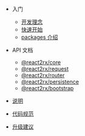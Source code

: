 * 入门
  * [开发理念](ideas.md)
  * [快速开始](quickstart.md)
  * [packages 介绍](packages.md)

* API 文档
  * [@react2rx/core](@react2rx_core.md)
  * [@react2rx/request](@react2rx_request.md)
  * [@react2rx/router](@react2rx_router.md)
  * [@react2rx/persistence](@react2rx_persistence.md)
  * [@react2rx/bootstrap](@react2rx_bootstrap.md)


* [说明](explanation.md)
* [代码规范](code_style.md)
* [升级建议](suggestions.md)
